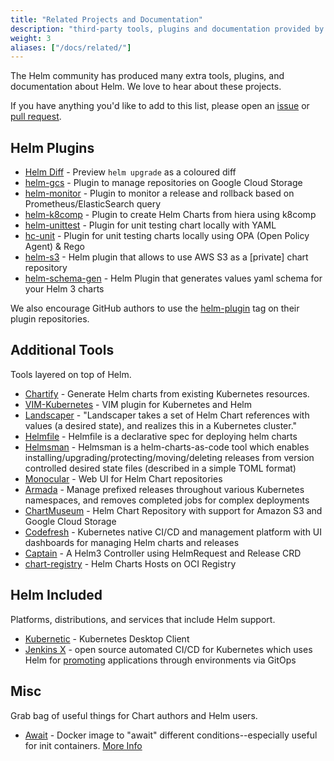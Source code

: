 ```yaml
---
title: "Related Projects and Documentation"
description: "third-party tools, plugins and documentation provided by the community!"
weight: 3
aliases: ["/docs/related/"]
---
```


The Helm community has produced many extra tools, plugins, and documentation about Helm. We love to
hear about these projects.

If you have anything you'd like to add to this list, please open an
[issue](https://github.com/helm/helm-www/issues) or [pull
request](https://github.com/helm/helm-www/pulls).

## Helm Plugins

- [Helm Diff](https://github.com/databus23/helm-diff) - Preview `helm upgrade` as a coloured diff
- [helm-gcs](https://github.com/nouney/helm-gcs) - Plugin to manage repositories on Google Cloud
  Storage
- [helm-monitor](https://github.com/ContainerSolutions/helm-monitor) - Plugin to monitor a release
  and rollback based on Prometheus/ElasticSearch query
- [helm-k8comp](https://github.com/cststack/k8comp) - Plugin to create Helm Charts from hiera using
  k8comp
- [helm-unittest](https://github.com/lrills/helm-unittest) - Plugin for unit testing chart locally
  with YAML
- [hc-unit](https://github.com/xchapter7x/hcunit) - Plugin for unit testing charts locally using OPA
  (Open Policy Agent) & Rego
- [helm-s3](https://github.com/hypnoglow/helm-s3) - Helm plugin that allows to use AWS S3 as a
  [private] chart repository
- [helm-schema-gen](https://github.com/karuppiah7890/helm-schema-gen) - Helm Plugin that generates
  values yaml schema for your Helm 3 charts

We also encourage GitHub authors to use the
[helm-plugin](https://github.com/search?q=topic%3Ahelm-plugin&type=Repositories) tag on their plugin
repositories.

## Additional Tools

Tools layered on top of Helm.

- [Chartify](https://github.com/appscode/chartify) - Generate Helm charts from existing Kubernetes
  resources.
- [VIM-Kubernetes](https://github.com/andrewstuart/vim-kubernetes) - VIM plugin for Kubernetes and
  Helm
- [Landscaper](https://github.com/Eneco/landscaper/) - "Landscaper takes a set of Helm Chart
  references with values (a desired state), and realizes this in a Kubernetes cluster."
- [Helmfile](https://github.com/roboll/helmfile) - Helmfile is a declarative spec for deploying helm
  charts
- [Helmsman](https://github.com/Praqma/helmsman) - Helmsman is a helm-charts-as-code tool which
  enables installing/upgrading/protecting/moving/deleting releases from version controlled desired
  state files (described in a simple TOML format)
- [Monocular](https://github.com/helm/monocular) - Web UI for Helm Chart repositories
- [Armada](https://airshipit.readthedocs.io/projects/armada/en/latest/) - Manage prefixed releases
  throughout various Kubernetes namespaces, and removes completed jobs for complex deployments
- [ChartMuseum](https://github.com/helm/chartmuseum) - Helm Chart Repository with support for Amazon
  S3 and Google Cloud Storage
- [Codefresh](https://codefresh.io) - Kubernetes native CI/CD and management platform with UI
  dashboards for managing Helm charts and releases
- [Captain](https://github.com/alauda/captain) - A Helm3 Controller using HelmRequest and Release
  CRD
- [chart-registry](https://github.com/hangyan/chart-registry) - Helm Charts Hosts on OCI Registry

## Helm Included

Platforms, distributions, and services that include Helm support.

- [Kubernetic](https://kubernetic.com/) - Kubernetes Desktop Client
- [Jenkins X](https://jenkins-x.io/) - open source automated CI/CD for Kubernetes which uses Helm
  for [promoting](https://jenkins-x.io/docs/getting-started/promotion/) applications through
  environments via GitOps

## Misc

Grab bag of useful things for Chart authors and Helm users.

- [Await](https://github.com/saltside/await) - Docker image to "await" different
  conditions--especially useful for init containers. [More
  Info](https://blog.slashdeploy.com/2017/02/16/introducing-await/)
